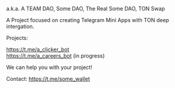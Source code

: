 a.k.a. A TEAM DAO, Some DAO, The Real Some DAO, TON Swap

A Project focused on creating Telegram Mini Apps with TON deep intergation.

Projects:

https://t.me/a_clicker_bot \
https://t.me/a_careers_bot (in progress)

We can help you with your project!

Contact:
https://t.me/some_wallet
